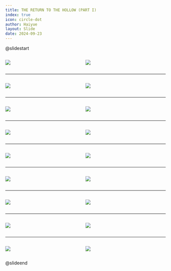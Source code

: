 ```yaml
---
title: THE RETURN TO THE HOLLOW (PART I)
index: true
icon: circle-dot
author: Haiyue
layout: Slide
date: 2024-09-23
---
```

 
@slidestart

<div style="display:flex">
<div style="flex:1">

![](/reading/english/Level-T/THE%20RETURN%20TO%20THE%20HOLLOW%20(PART%20I)/001.webp)
</div>
<div style="flex:1">

![](/reading/english/Level-T/THE%20RETURN%20TO%20THE%20HOLLOW%20(PART%20I)/002.webp)
</div>
</div>

---

<div style="display:flex">
<div style="flex:1">

![](/reading/english/Level-T/THE%20RETURN%20TO%20THE%20HOLLOW%20(PART%20I)/003.webp)
</div>
<div style="flex:1">

![](/reading/english/Level-T/THE%20RETURN%20TO%20THE%20HOLLOW%20(PART%20I)/004.webp)
</div>
</div>

---

<div style="display:flex">
<div style="flex:1">

![](/reading/english/Level-T/THE%20RETURN%20TO%20THE%20HOLLOW%20(PART%20I)/005.webp)
</div>
<div style="flex:1">

![](/reading/english/Level-T/THE%20RETURN%20TO%20THE%20HOLLOW%20(PART%20I)/006.webp)
</div>
</div>

---

<div style="display:flex">
<div style="flex:1">

![](/reading/english/Level-T/THE%20RETURN%20TO%20THE%20HOLLOW%20(PART%20I)/007.webp)
</div>
<div style="flex:1">

![](/reading/english/Level-T/THE%20RETURN%20TO%20THE%20HOLLOW%20(PART%20I)/008.webp)
</div>
</div>

---

<div style="display:flex">
<div style="flex:1">

![](/reading/english/Level-T/THE%20RETURN%20TO%20THE%20HOLLOW%20(PART%20I)/009.webp)
</div>
<div style="flex:1">

![](/reading/english/Level-T/THE%20RETURN%20TO%20THE%20HOLLOW%20(PART%20I)/010.webp)
</div>
</div>

---

<div style="display:flex">
<div style="flex:1">

![](/reading/english/Level-T/THE%20RETURN%20TO%20THE%20HOLLOW%20(PART%20I)/011.webp)
</div>
<div style="flex:1">

![](/reading/english/Level-T/THE%20RETURN%20TO%20THE%20HOLLOW%20(PART%20I)/012.webp)
</div>
</div>

---

<div style="display:flex">
<div style="flex:1">

![](/reading/english/Level-T/THE%20RETURN%20TO%20THE%20HOLLOW%20(PART%20I)/013.webp)
</div>
<div style="flex:1">

![](/reading/english/Level-T/THE%20RETURN%20TO%20THE%20HOLLOW%20(PART%20I)/014.webp)
</div>
</div>

---

<div style="display:flex">
<div style="flex:1">

![](/reading/english/Level-T/THE%20RETURN%20TO%20THE%20HOLLOW%20(PART%20I)/015.webp)
</div>
<div style="flex:1">

![](/reading/english/Level-T/THE%20RETURN%20TO%20THE%20HOLLOW%20(PART%20I)/016.webp)
</div>
</div>

---

<div style="display:flex">
<div style="flex:1">

![](/reading/english/Level-T/THE%20RETURN%20TO%20THE%20HOLLOW%20(PART%20I)/017.webp)
</div>
<div style="flex:1">

![](/reading/english/Level-T/THE%20RETURN%20TO%20THE%20HOLLOW%20(PART%20I)/018.webp)
</div>
</div>

@slideend